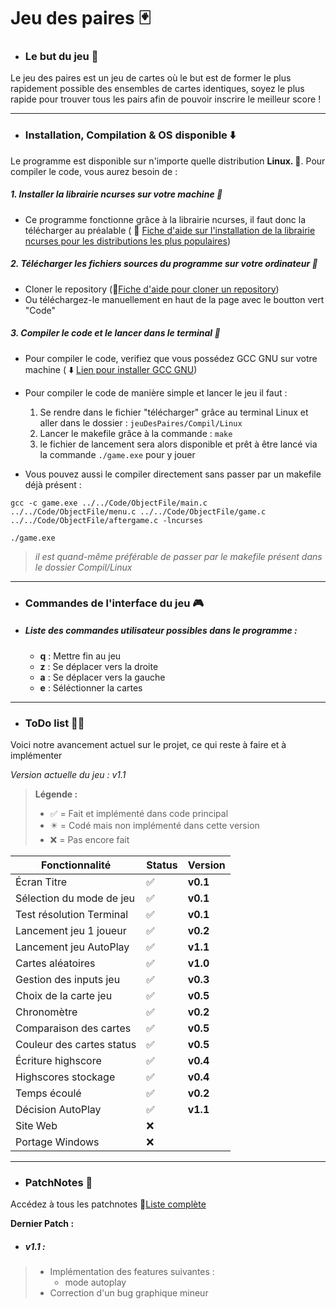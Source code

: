 # Jeu des paires :black_joker:

- ### Le but du jeu :black_flag: 

 Le jeu des paires est un jeu de cartes où le but est de former le plus rapidement possible des ensembles de cartes identiques, soyez le plus rapide pour trouver tous les pairs afin de pouvoir inscrire le meilleur score ! 

---

 - ### Installation, Compilation & OS disponible :arrow_down:

Le programme est disponible sur n'importe quelle distribution **Linux. :penguin:**. Pour compiler le code, vous aurez besoin de :

##### 1. Installer la librairie ncurses sur votre machine :blue_book: 

- Ce programme fonctionne grâce à la librairie ncurses, il faut donc la télécharger au préalable ( :page_facing_up: [Fiche d'aide sur l'installation de la librairie ncurses pour les distributions les plus populaires](https://www.cyberciti.biz/faq/linux-install-ncurses-library-headers-on-debian-ubuntu-centos-fedora/?__cf_chl_tk=rluPuC6Rq0fQWuxExTTKQpOTJpms0k3zLRHfU842vQY-1700225221-0-gaNycGzNDqU))

##### 2. Télécharger les fichiers sources du programme sur votre ordinateur :floppy_disk: 

- Cloner le repository (:page_facing_up:[Fiche d'aide pour cloner un repository](https://docs.github.com/fr/repositories/creating-and-managing-repositories/cloning-a-repository))
- Ou téléchargez-le manuellement en haut de la page avec le boutton vert "Code"

##### 3. Compiler le code et le lancer dans le terminal :minidisc:

- Pour compiler le code, verifiez que vous possédez GCC GNU sur votre machine ( :arrow_down: [Lien pour installer GCC GNU](https://doc.ubuntu-fr.org/gcc))

- Pour compiler le code de manière simple et lancer le jeu il faut :

    1. Se rendre dans le fichier "télécharger" grâce au terminal Linux et aller dans le dossier : ```jeuDesPaires/Compil/Linux``` 
    2. Lancer le makefile grâce à la commande : ```make```
    3. le fichier de lancement sera alors disponible et prêt à être lancé via la commande ```./game.exe``` pour y jouer
- Vous pouvez aussi le compiler directement sans passer par un makefile déjà présent : 
```
gcc -c game.exe ../../Code/ObjectFile/main.c ../../Code/ObjectFile/menu.c ../../Code/ObjectFile/game.c ../../Code/ObjectFile/aftergame.c -lncurses

./game.exe
```
> *il est quand-même préférable de passer par le makefile présent dans le dossier Compil/Linux*

---

- ### Commandes de l'interface du jeu :video_game:

- ##### Liste des commandes utilisateur possibles dans le programme :

    - **q** : Mettre fin au jeu
    - **z** : Se déplacer vers la droite
    - **a** : Se déplacer vers la gauche
    - **e** : Séléctionner la cartes

---

- ### ToDo list :memo::white_check_mark:

Voici notre avancement actuel sur le projet, ce qui reste à faire et à implémenter

*Version actuelle du jeu : v1.1*

> **Légende :**
>
> - :white_check_mark: = Fait et implémenté dans code principal
> - :eight_pointed_black_star: = Codé mais non implémenté dans cette version
> - :x: = Pas encore fait

|Fonctionnalité            |Status                    |Version |
|--------------------------|--------------------------|--------|
|Écran Titre               |:white_check_mark:        |**v0.1**|
|Sélection du mode de jeu  |:white_check_mark:        |**v0.1**|
|Test résolution Terminal  |:white_check_mark:        |**v0.1**|
|Lancement jeu 1 joueur    |:white_check_mark:        |**v0.2**|
|Lancement jeu AutoPlay    |:white_check_mark:        |**v1.1**|
|Cartes aléatoires         |:white_check_mark:        |**v1.0**|
|Gestion des inputs jeu    |:white_check_mark:        |**v0.3**|
|Choix de la carte jeu     |:white_check_mark:        |**v0.5**|
|Chronomètre               |:white_check_mark:        |**v0.2**|
|Comparaison des cartes    |:white_check_mark:        |**v0.5**|
|Couleur des cartes status |:white_check_mark:        |**v0.5**|
|Écriture highscore        |:white_check_mark:        |**v0.4**|
|Highscores stockage       |:white_check_mark:        |**v0.4**|
|Temps écoulé              |:white_check_mark:        |**v0.2**|
|Décision AutoPlay         |:white_check_mark:        |**v1.1**|
|Site Web                  |:x:                       |        |
|Portage Windows           |:x:                       |        |

---

- ### PatchNotes :bookmark_tabs:

Accédez à tous les patchnotes :page_facing_up:[Liste complète](./PATCH.md)

**Dernier Patch :**

- ##### v1.1 :
> - Implémentation des features suivantes :
>   - mode autoplay
> - Correction d'un bug graphique mineur
